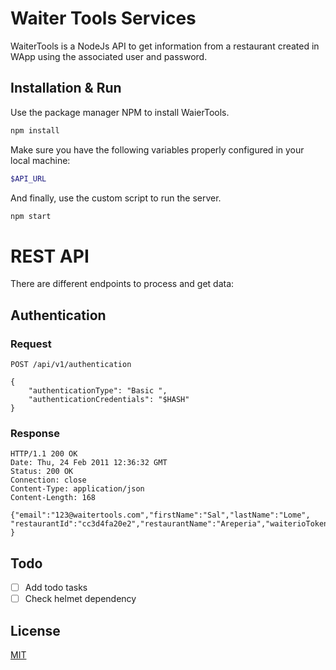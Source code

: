 # Waiter Tools Services

WaiterTools is a NodeJs API to get information from a restaurant created in WApp using the associated user and password.


## Installation & Run

Use the package manager NPM to install WaierTools.
```bash
npm install
```
Make sure you have the following variables properly configured in your local machine:
```bash
$API_URL
```
And finally, use the custom script to run the server.
```bash
npm start
```

# REST API
There are different endpoints to process and get data: 

## Authentication
### Request
`POST /api/v1/authentication`

    {
        "authenticationType": "Basic ",
        "authenticationCredentials": "$HASH"
    }

### Response
    HTTP/1.1 200 OK
    Date: Thu, 24 Feb 2011 12:36:32 GMT
    Status: 200 OK
    Connection: close
    Content-Type: application/json
    Content-Length: 168

    {"email":"123@waitertools.com","firstName":"Sal","lastName":"Lome",
    "restaurantId":"cc3d4fa20e2","restaurantName":"Areperia","waiterioToken":"715cb5715cb5"
    }

## Todo
- [ ] Add todo tasks
- [ ] Check helmet dependency

## License
[MIT](https://choosealicense.com/licenses/mit/)
